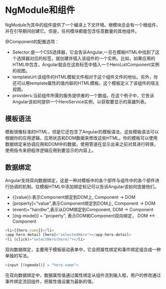 # NgModule和组件
NgModule为其中的组件提供了一个编译上下文环境。根模块总会有一个根组件，并在引导期间创建它。但是，任何模块都能包含任意数量的其他组件。

@Component的配置选项：
- Selector:是一个CSS选择器，它会告诉Angular,一旦在模板HTML中找到了这个选择器对应的标签，就创建并插入该组件的一个实例。比如，如果应用的HTML中包含<app-hero-list></app-hero-list>，Angular就会在这些标签中插入一个HeroListComponent实例的视图。
- templateUrl:该组件的HTML模板文件相对于这个组件文件的地址。另外，你还可以用template属性的值内联的HTML模板。这个模板定义了该组件的宿主视图。
- providers:当前组件所需的服务提供者的一个数组。在这个例子中，它告诉Angular该如何提供一个HeroService实例，以获取要显示的英雄列表。

## 模板语法
模板很像标准的HTML，但是它还包含了Angular的模板语法，这些模板语法可以根据你的应用逻辑，应用状态和DOM数据来修改这些HTML。你的模板可以使用数据绑定来协调应用和DOM中的数据，使用管道在显示出来之前对其进行转换，使用指令来把程序逻辑应用到要显示的内容上。

## 数据绑定
Angular支持双向数据绑定，这是一种对模板中的各个部件与组件中的各个部件进行协调的机制。往模板HTML中添加绑定标记可以告诉Angular该如何连接他们。

- {{value}}:表示Component绑定到DOM上, Component -> DOM
- [property]="value",表示Component绑定到DOM上, Component -> DOM
- (event)="handler",表示从DOM绑定到Component, DOM -> Component
- [(ng-model)] = "property", 表示DOM和Component双向绑定， DOM <-> Component

```JavaScript
<li>{{hero.name}}</li>
<app-hero-detail [hero]="selectedHero"></app-hero-detail>
<li (click)="selectHero(hero)"></li>
```

双向数据绑定，主要用于模板驱动表单中，它会把属性绑定和事件绑定组合成一种单独的写法。
```javaScript
<input [(ngmodel)] = "hero.name">
```
在双向数据绑定中，数据属性值通过属性绑定从组件流到输入框，用户的修改通过事件绑定流回组件，把属性值设置为最新的值。


